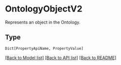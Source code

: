 # OntologyObjectV2

Represents an object in the Ontology.

## Type
```python
Dict[PropertyApiName, PropertyValue]
```


[[Back to Model list]](../../../README.md#models-v2-link) [[Back to API list]](../../README.md#documentation-for-api-endpoints) [[Back to README]](../../README.md)
